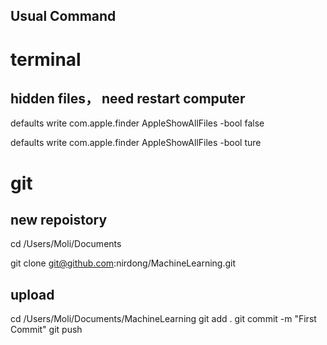 ## Usual Command


# terminal
## hidden files， need restart computer
defaults write com.apple.finder AppleShowAllFiles -bool false

defaults write com.apple.finder AppleShowAllFiles -bool ture





# git
## new repoistory

cd /Users/Moli/Documents

git clone git@github.com:nirdong/MachineLearning.git

## upload 
cd /Users/Moli/Documents/MachineLearning
git add .
git commit -m "First Commit"
git push


